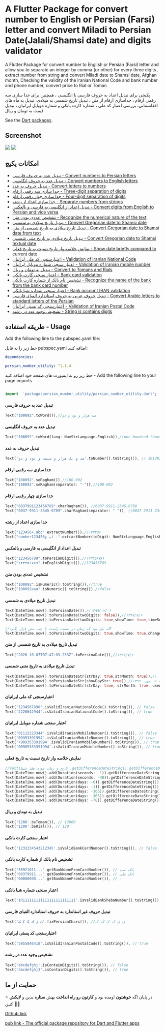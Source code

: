 # A Flutter Package for convert number to English or Persian (Farsi) letter and convert Miladi to Persian Date(Jalali/Shamsi date) and digits validator

A Flutter Package for convert number to English or Persian (Farsi) letter and allow you to separate an integer by comma (or other) for every three digits , extract number from string and convert Miladi date to Shamsi date, Afghan month, Checking the validity of the Iranian National Code and bank number and phone number, convert price to Rial or Toman

پکیجی برای تبدیل اعداد به حروف فارسی یا انگلیسی ، همچنین برای جدا سازی سه رقمی ارقام ، جداسازی ارقام از متن ، تبدیل تاریخ شمسی به میلادی، تبدیل به ماه های افغانستانی، بررسی اعتبار کد ملی ، شماره کارت بانکی و شماره موبایل ایرانیان ، تبدیل قیمت به تومان و ریال

See the [Dart packages](https://pub.dev/packages/persian_number_utility).

## Screenshot

![](1sdsdvdf.jpg) ![](2sdserrs.jpg)

## امکانات پکیج
- [تبدیل عدد به حروف فارسی - Convert numbers to Persian letters](#تبدیل-عدد-به-حروف-فارسی)
- [تبدیل عدد به حروف انگلیسی - Convert numbers to English letters](#تبدیل-عدد-به-حروف-انگلیسی)
- [تبدیل حروف به عدد - Convert letters to numbers](#تبدیل-حروف-به-عدد)
- [جدا سازی سه رقمی ارقام - Three-digit separation of digits](#جدا-سازی-سه-رقمی-ارقام)
- [جدا سازی چهار رقمی ارقام - Four-digit separation of digits](#جدا-سازی-چهار-رقمی-ارقام)
- [جدا سازی اعداد از رشته - Separate numbers from strings](#جدا-سازی-اعداد-از-رشته)
- [تبدیل اعداد از انگلیسی به فارسی و بالعکس - Convert digits from English to Persian and vice versa](#تبدیل-اعداد-از-انگلیسی-به-فارسی-و-بالعکس)
- [تشخیص عددی بودن متن - Recognize the numerical nature of the text](#تشخیص-عددی-بودن-متن)
- [تبدیل تاریخ میلادی به شمسی - Convert Gregorian date to Shamsi date](#تبدیل-تاریخ-میلادی-به-شمسی)
- [تبدیل تاریخ میلادی به تاریخ شمسی از متن - Convert Gregorian date to Shamsi date from text](#تبدیل-تاریخ-میلادی-به-تاریخ-شمسی-از-متن)
- [تبدیل تاریخ میلادی به تاریخ متنی شمسی - Convert Gregorian date to Shamsi textual date](#تبدیل-تاریخ-میلادی-به-تاریخ-متنی-شمسی)
- [نمایش خلاصه وار تاریخ نسبت به تاریخ فعلی - Show date briefly compared to current date](#نمایش-خلاصه-وار-تاریخ-نسبت-به-تاریخ-فعلی)
- [اعتبارسنجی کد ملی ایرانیان - Validation of Iranian National Code](#اعتبارسنجی-کد-ملی-ایرانیان)
- [اعتبار سنجی شماره موبایل ایرانیان - Validation of Iranian mobile number](#اعتبار-سنجی-شماره-موبایل-ایرانیان)
- [تبدیل به تومان و ریال - Convert to Tomans and Rials](#تبدیل-به-تومان-و-ریال)
- [اعتبار سنجی کارت بانکی - Bank card validation](#اعتبار-سنجی-کارت-بانکی)
- [تشخیص نام بانک از شماره کارت بانکی - Recognize the name of the bank from the bank card number](#تشخیص-نام-بانک-از-شماره-کارت-بانکی)
- [اعتبار سنجی شماره شبا بانکی - Bank account IBAN validation](#اعتبار-سنجی-شماره-شبا-بانکی)
- [تبدیل حروف عربی به حروف استاندارد الفبای فارسی  - Convert Arabic letters to standard letters of the Persian](#تبدیل-حروف-غیر-استاندارد-به-حروف-استاندارد-الفبای-فارسی)
- [اعتبارسنجی کد پستی ایرانیان - Validation of Iranian Postal Code](#اعتبارسنجی-کد-پستی-ایرانیان)
- [تشخیص وجود عدد در رشته - String is contains digits](#تشخیص-وجود-عدد-در-رشته)


## طریقه استفاده - Usage

Add the following line to the pubspec.yaml file:

خط زیر را به فایل pubspec.yaml اضافه کنید:

```yaml
dependencies:

persian_number_utility: ^1.1.4
```

خط زیر رو به ایمپورت های صفحه خود اضافه کنید - Add the following line to your page imports

```dart

import  'package:persian_number_utility/persian_number_utility.dart';

```


#### تبدیل عدد به حروف فارسی

```dart
Text("100092".toWord()),//صد هزار و نود و دو
```

#### تبدیل عدد به حروف انگلیسی

```dart
Text("100092".toWord(lang: NumStrLanguage.English)),//one hundred thousand ninety two
```


#### تبدیل حروف به عدد

```dart
Text('صد و یک هزار و سیصد و نود و دو'.toNumber().toString()), // 101392
```

#### جدا سازی سه رقمی ارقام

```dart
Text("100092".seRagham()),//100,092
Text("100092".seRagham(separator: "-")),//100-092
```
#### جدا سازی چهار رقمی ارقام

```dart
Text("6037991123456789".charRagham()), //6037-9911-2345-6789
Text("6037-9911-2345-6789".charRagham(separator: " ")), //6037 9911 2345 6789
```

#### جدا سازی اعداد از رشته

```dart
Text("123456+.abc".extractNumber()),//۱۲۳۴۵۶
Text("number123456اب ج -".extractNumber(toDigit: NumStrLanguage.English)),//123456
```

#### تبدیل اعداد از انگلیسی به فارسی و بالعکس

```dart
Text("123456789".toPersianDigit()),//۱۲۳۴۵۶۷۸۹
Text("۱۲۳۴۵۶۷۸۹".toEnglishDigit()),//123456789
```

#### تشخیص عددی بودن متن

```dart
Text("100092".isNumeric().toString()),//true
Text("100092aaa".isNumeric().toString()),//false
```

#### تبدیل تاریخ میلادی به شمسی

```dart
Text(DateTime.now().toPersianDate()),//۱۳۹۹/۰۷/۰۶
Text(DateTime.now().toPersianDate(twoDigits: false)),//۱۳۹۹/۷/۶
Text(DateTime.now().toPersianDate(twoDigits: true,showTime: true,timeSeprator: ' - ')),//۱۳۹۹/۰۷/۰۶ - ۰۷:۳۹

//اگه نیاز بود که زمان در سمت راست یا چپ متن قرار بگیرد
Text(DateTime.now().toPersianDate(twoDigits: true,showTime: true,changeDirectionShowTimw: false)),//۰۷:۳۹ ۱۳۹۹/۰۷/۰۶ 
```

#### تبدیل تاریخ میلادی به تاریخ شمسی از متن

```dart
Text("2020-10-07T07:47:03.233Z".toPersinaDate()),//۱۳۹۹/۷/۶
```

#### تبدیل تاریخ میلادی به تاریخ متنی شمسی

```dart
Text(DateTime.now().toPersianDateStr(strDay: true,strMonth: true)),// شانزده مهر  ۱۳۹۹
Text(DateTime.now().toPersianDateStr(showDayStr: true)),//چهارشنبه ۱۶ مهر  ۱۳۹۹
Text(DateTime.now().toPersianDateStr(strDay: true, strMonth: true, useAfghaniMonthName: true,)),//شانزده حوت ۱۳۹۹
```


#### اعتبارسنجی کد ملی ایرانیان

```dart
Text('1234567890'.isValidIranianNationalCode().toString()), // false
Text('2220042944'.isValidIranianNationalCode().toString()), // true
```

#### اعتبار سنجی شماره موبایل ایرانیان

```dart
Text('01112223344'.isValidIranianMobileNumber().toString()), // false
Text('09353391994'.isValidIranianMobileNumber().toString()), // true
Text('+989353391994'.isValidIranianMobileNumber().toString()), // true
Text('00989353391994'.isValidIranianMobileNumber().toString()), // true
```

#### نمایش خلاصه وار تاریخ نسبت به تاریخ فعلی

```dart
//Text(تاریخ و زمان مورد نظر شما .getDifferenceDateString().getDifferenceDateString())
Text(DateTime.now().add(Duration(seconds: -1)).getDifferenceDateString()),//لحظاتی پیش
Text(DateTime.now().add(Duration(seconds: -40)).getDifferenceDateString(aFewSecondsAgoText: "همین الان")),//همین الان
Text(DateTime.now().add(Duration(days: -6)).getDifferenceDateString()),//چند روز پیش
Text(DateTime.now().add(Duration(days: -1)).getDifferenceDateString()),//دیروز
Text(DateTime.now().add(Duration(days: -365)).getDifferenceDateString()),//سال پیش
Text(DateTime.now().add(Duration(days: -365)).getDifferenceDateString(lastYearText: "پارسال")),//پارسال
Text(DateTime.now().add(Duration(days: -78)).getDifferenceDateString())//چند ماه پیش
```

#### تبدیل به تومان و ریال

```dart
Text('1200'.beToman()), // 12000
Text('1200'.beRial()), // 120
```

#### اعتبار سنجی کارت بانکی

```dart
Text('1232234543212345'.isValidBankCardNumber().toString()), // false
```

#### تشخیص نام بانک از شماره کارت بانکی

```dart
Text('58921011...'.getBankNameFromCardNumber()), // بانک سپه
Text('60379911...'.getBankNameFromCardNumber()), // بانک ملی
Text('00000000...'.getBankNameFromCardNumber()), // -
```
#### اعتبار سنجی شماره شبا بانکی

```dart
Text('IR111111111111111111111111'.isValidBankShebaNumber().toString()), // false
```

#### تبدیل حروف غیر استاندارد به حروف استاندارد الفبای فارسی

```dart
Text('ئ ي ك ﮑ ﮐ ﮏ'.fixPersianChars()), //ی ی ک ک ک ک

```


#### اعتبارسنجی کد پستی ایرانیان

```dart
Text('5955846418'.isValidIranianPostalCode().toString()), // true
```


#### تشخیص وجود عدد در رشته

```dart
Text('abcdefghj'.isContainDigits().toString()), // false
Text('abcdefghj3'.isContainDigits().toString()), // true
```


## حمایت از ما

⭐️ در پایان اگه **خوشتون** اومده بود و **کارتون رو راه انداخت** بهش **ستاره** بدین و **لایکش** کنین 🙏🙏

[Github link](https://github.com/mehdi-nemati/persian_number_utility)

[pub link - The official package repository for Dart and Flutter apps](https://pub.dev/packages/persian_number_utility) 
